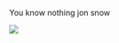 You know nothing jon snow

[![](https://visitcount.itsvg.in/api?id=EnjoyUrLife&label=Profile%20Views&color=12&icon=0&pretty=true)](https://visitcount.itsvg.in)
